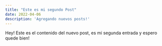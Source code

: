 ```yaml
---
title: "Este es mi segundo Post"
date: 2022-04-06
description: 'Agregando nuevos posts!'
---
```


Hey! Este es el contenido del nuevo post, es mi segunda entrada y espero quede bien!
